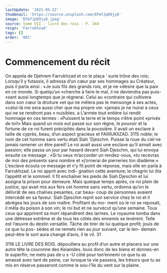 ```yaml
---
lastUpdate: '2021-05-22'
thumbnail: 'https://source.unsplash.com/EFm7JpD9jy8'
image: 'EFm7JpD9jy8.jpeg'
source: tome VII - livre des rois - P. 344
reign: 'Farrukhzad'
tags: []
order: '001'
---
```


# Commencement du récit

On appela de Djehrem Farrukhzad et on le plaça ’ surie trône des rois; Lorsqu’il y futassis, il adressa d’un cœur par ses hommages au Créateur, puis il parla ainsi : «Je suis fils des grands rois, et je ne «désire que la paix en ce monde. Si quelqu’un «cherche à faire le mal, il ne deviendra pas puis- «sant aussi longtemps que je régnerai. Celui au «contraire qui cultivera dans son cœur la droiture «et qui ne mêlera pas le mensonge à ses actes, «celui-là me sera aussi cher que ma propre vie: «jamais je ne nuirai à ceux qui ne se rendront pas
« nuisibles. a
L’armée tout entière lui rendit hommage en ces
termes : «Puissent la terre et le temps n’être point «privés de toi!» Mais quand un mois eut passé sur
son règne, le pouvoir et la fortune de ce roi furent précipités dans la poussière. Il avait un esclave à
taille de cyprès, beau, d’un aspect gracieux et
FAIlIlUKllZAD. 3115 noble; le nom de cet homme sans vertu était Siah
’Djeschm. Puisse la roue du ciel ne jamais ramener
un être pareil! Le roi avait aussi une esclave qu’il aimait avec passion; elle passa un jour par hasard
devant Siah Djeschm, qui lui envoya ensuite ce message : «Si tu veux m’accorder un rendez-vous,
«tu recevras de moi des présents sans nombre et «j’ornerai de pierreries ton diadème.» L’esclave
écouta ce message et n’y fit point de réponse, mais
elle en parla à Farrukhzad. Le roi apprit avec indi- gnation cette aventure; le chagrin lui ôta l’appétit
et le sommeil. Il fit enchaîner les pieds de Siah Djeschm et lui assigna la prison pour demeure. Mais quelque temps après, ce roi plein de justice, qui avait mis aux fers cet homme sans vertu, ordonna
qu’on le délivrât de ses chaînes pesantes, car beau-
coup de personnes avaient intercédé en sa faveur.
Siah Djeschm reprit son service chez le roi et il abrégea les jours de son maître. Profitant du mo-
ment où le roi se reposait, il mêla du poison à son
vin; le roi but et ne survécut qu’une semaine. Tous
ceux qui apprirent sa mort répandirent des larmes. Le royaume tomba dans une détresse extrême et de tous les côtés des ennemis se levèrent.
Telle est l’œuvre du destin versatile. Tâche de
tirer de lui quelque profit; jouis de ce que tu pos- sèdes et ne remets rien au jour suivant, car le len- demain peut-être le sort aura changé d’avis, il te
vil. 31

3116 LE LIVRE DES ROIS. dépouillera au profil d’un autre et placera sur une
autre tête la couronne des Keianides. louis donc de
les biens et donnes-en le superfin; ne mets pas de u s -U
côté pour ton’ennemi ce que tu as amassé avec tant
de peine, car lorsque ta vie passera, les trésors que tu as mis en réserve passeront comme le sou-l’île du
vent sur la plaine.
